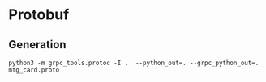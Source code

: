 # Protobuf 

## Generation
```
python3 -m grpc_tools.protoc -I .  --python_out=. --grpc_python_out=. mtg_card.proto 
```